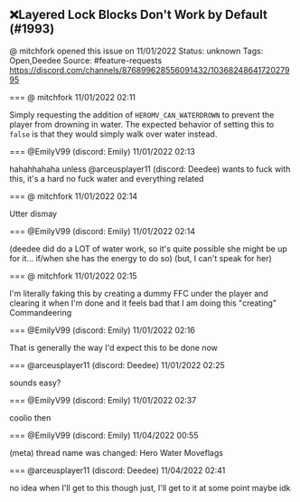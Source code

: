 ## ❌Layered Lock Blocks Don't Work by Default (#1993)
@ mitchfork opened this issue on 11/01/2022
Status: unknown
Tags: Open,Deedee
Source: #feature-requests https://discord.com/channels/876899628556091432/1036824864172027995


=== @ mitchfork 11/01/2022 02:11

Simply requesting the addition of `HEROMV_CAN_WATERDROWN` to prevent the player from drowning in water.  The expected behavior of setting this to `false` is that they would simply walk over water instead.

=== @EmilyV99 (discord: Emily) 11/01/2022 02:13

hahahhahaha
unless @arceusplayer11 (discord: Deedee) wants to fuck with this, it's a hard no
fuck water and everything related

=== @ mitchfork 11/01/2022 02:14

Utter dismay

=== @EmilyV99 (discord: Emily) 11/01/2022 02:14

(deedee did do a LOT of water work, so it's quite possible she might be up for it... if/when she has the energy to do so)
(but, I can't speak for her)

=== @ mitchfork 11/01/2022 02:15

I'm literally faking this by creating a dummy FFC under the player and clearing it when I'm done and it feels bad that I am doing this
"creating"
Commandeering

=== @EmilyV99 (discord: Emily) 11/01/2022 02:16

That is generally the way I'd expect this to be done now

=== @arceusplayer11 (discord: Deedee) 11/01/2022 02:25

sounds easy?

=== @EmilyV99 (discord: Emily) 11/01/2022 02:37

coolio then

=== @EmilyV99 (discord: Emily) 11/04/2022 00:55

(meta) thread name was changed: Hero Water Moveflags

=== @arceusplayer11 (discord: Deedee) 11/04/2022 02:41

no idea when I'll get to this though
just, I'll get to it at some point maybe idk
